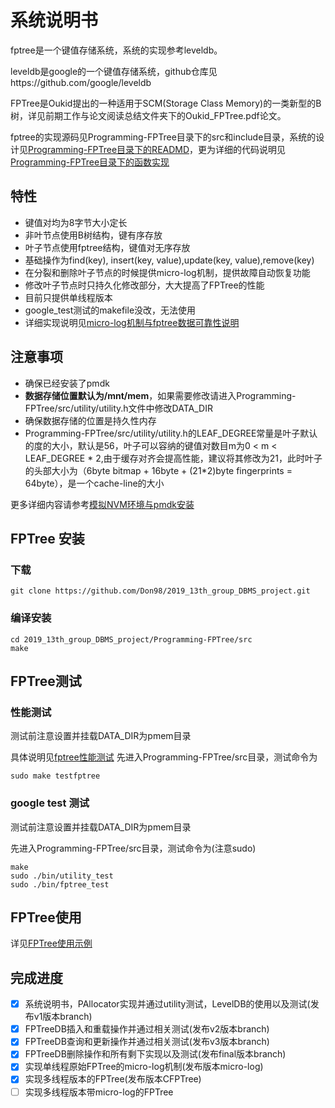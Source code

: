 # 系统说明书

fptree是一个键值存储系统，系统的实现参考leveldb。

leveldb是google的一个键值存储系统，github仓库见https://github.com/google/leveldb

FPTree是Oukid提出的一种适用于SCM(Storage Class Memory)的一类新型的B树，详见前期工作与论文阅读总结文件夹下的Oukid_FPTree.pdf论文。

fptree的实现源码见Programming-FPTree目录下的src和include目录，系统的设计见[Programming-FPTree目录下的READMD](./Programming-FPTree/README.md)，更为详细的代码说明见[Programming-FPTree目录下的函数实现](./Programming-FPTree/函数实现.md)

## 特性
- 键值对均为8字节大小定长
- 非叶节点使用B树结构，键有序存放
- 叶子节点使用fptree结构，键值对无序存放
- 基础操作为find(key), insert(key, value),update(key, value),remove(key)
- 在分裂和删除叶子节点的时候提供micro-log机制，提供故障自动恢复功能
- 修改叶子节点时只持久化修改部分，大大提高了FPTree的性能
- 目前只提供单线程版本
- google_test测试的makefile没改，无法使用
- 详细实现说明见[micro-log机制与fptree数据可靠性说明](micro-log机制与fptree数据可靠性说明.md)


## 注意事项

- 确保已经安装了pmdk
- **数据存储位置默认为/mnt/mem**，如果需要修改请进入Programming-FPTree/src/utility/utility.h文件中修改DATA_DIR
- 确保数据存储的位置是持久性内存
- Programming-FPTree/src/utility/utility.h的LEAF_DEGREE常量是叶子默认的度的大小，默认是56，叶子可以容纳的键值对数目m为0 < m < LEAF_DEGREE * 2,由于缓存对齐会提高性能，建议将其修改为21，此时叶子的头部大小为（6byte bitmap + 16byte + (21*2)byte fingerprints = 64byte），是一个cache-line的大小

更多详细内容请参考[模拟NVM环境与pmdk安装](./模拟NVM环境与pmdk安装.md)

## FPTree 安装

### 下载

```
git clone https://github.com/Don98/2019_13th_group_DBMS_project.git
```

### 编译安装
```
cd 2019_13th_group_DBMS_project/Programming-FPTree/src
make
```

## FPTree测试

### 性能测试

测试前注意设置并挂载DATA_DIR为pmem目录

具体说明见[fptree性能测试](fptree性能测试.md)
先进入Programming-FPTree/src目录，测试命令为

```
sudo make testfptree
```

### google test 测试

测试前注意设置并挂载DATA_DIR为pmem目录

先进入Programming-FPTree/src目录，测试命令为(注意sudo)

```
make
sudo ./bin/utility_test
sudo ./bin/fptree_test
```

## FPTree使用
详见[FPTree使用示例](FPTree使用示例.md)

## 完成进度

- [x] 系统说明书，PAllocator实现并通过utility测试，LevelDB的使用以及测试(发布v1版本branch)
- [x] FPTreeDB插入和重载操作并通过相关测试(发布v2版本branch)
- [x] FPTreeDB查询和更新操作并通过相关测试(发布v3版本branch)
- [x] FPTreeDB删除操作和所有剩下实现以及测试(发布final版本branch)
- [x] 实现单线程原始FPTree的micro-log机制(发布版本micro-log)
- [x] 实现多线程版本的FPTree(发布版本CFPTree)
- [ ] 实现多线程版本带micro-log的FPTree
